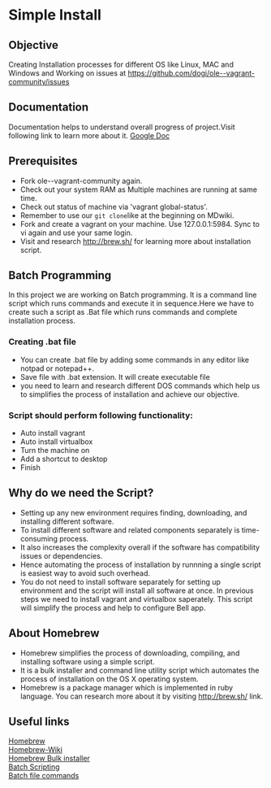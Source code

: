 # Simple Install

## Objective 
Creating Installation processes for different OS like Linux, MAC and Windows and Working on issues at https://github.com/dogi/ole--vagrant-community/issues

## Documentation
Documentation helps to  understand overall progress of project.Visit following link to learn more about it. 
[Google Doc](https://docs.google.com/document/d/1IlC77U8ebk0IINuy78EGkXMMKtSTVDD4r_RYMXvyKkM/edit?usp=sharing)

## Prerequisites
* Fork ole--vagrant-community again.
* Check out your system RAM as Multiple machines are running at same time.
* Check  out status of machine via 'vagrant global-status'.
* Remember to use our `git clone`like at the beginning on MDwiki.
* Fork and create a vagrant on your machine. Use 127.0.0.1:5984. Sync to vi again and use your same login. 
* Visit and research http://brew.sh/ for learning more about installation script.

## Batch Programming
In this project we are working on Batch programming. It is a command line script which runs commands and execute it in sequence.Here we have to create such a script as .Bat file which runs commands and complete installation process.

### Creating .bat file
* You can create .bat file by adding some commands in any editor like notpad or notepad++.
* Save file with .bat extension. It will create executable file
* you need to learn and research different DOS commands which help us to simplifies the process of installation and achieve our objective. 

### Script should perform following functionality:
* Auto install vagrant
* Auto install virtualbox
* Turn the machine on
* Add a shortcut to desktop
* Finish

## Why do we need the Script?

* Setting up any new environment requires finding, downloading, and installing different software.
* To install different software and related components separately is time-consuming process.
* It also increases the complexity overall if the software has compatibility issues or dependencies.
* Hence automating the process of installation by runnning a single script is easiest way to avoid such overhead. 
* You do not need to install software separately for setting up environment and the script will install all software at once.
In previous steps we need to install vagrant and virtualbox saperately. This script will simplify the process and help to configure Bell app.

## About Homebrew
* Homebrew simplifies the process of downloading, compiling, and installing software using a simple script. 
* It is a bulk installer and command line utility script which automates the process of installation on the OS X operating system. 
* Homebrew is a package manager which is implemented in ruby language. You can research more about it by visiting http://brew.sh/ link. 

## Useful links
[Homebrew](http://brew.sh/ )  
[Homebrew-Wiki](https://en.wikipedia.org/wiki/Homebrew_%28package_management_software%29)  
[Homebrew Bulk installer](http://lifehacker.com/how-to-make-your-own-bulk-app-installer-for-os-x-1586252163)  
[Batch Scripting](http://www.tutorialspoint.com/batch_script/batch_script_overview.htm)  
[Batch file commands](http://academic.evergreen.edu/projects/biophysics/technotes/program/batch.htm)
